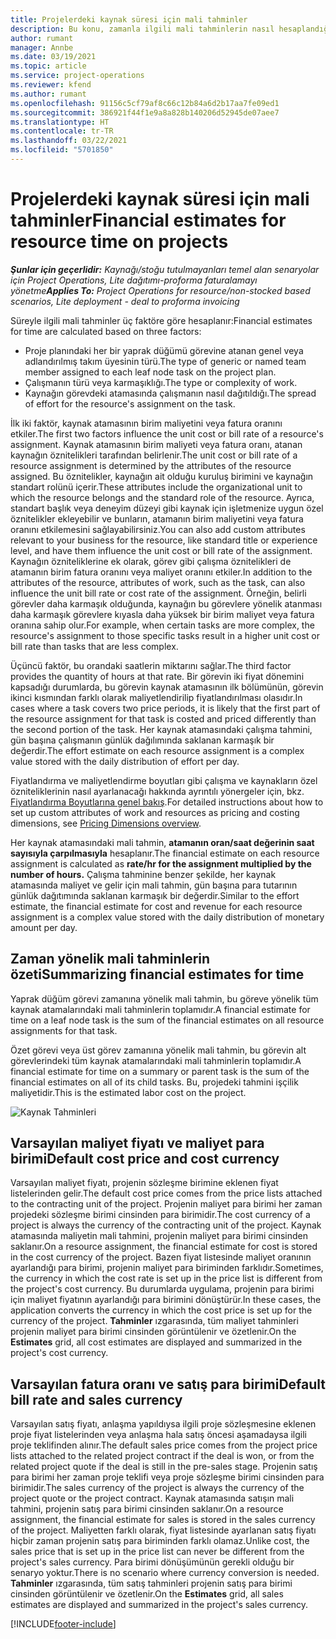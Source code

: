 ```yaml
---
title: Projelerdeki kaynak süresi için mali tahminler
description: Bu konu, zamanla ilgili mali tahminlerin nasıl hesaplandığı hakkında bilgi sağlar.
author: rumant
manager: Annbe
ms.date: 03/19/2021
ms.topic: article
ms.service: project-operations
ms.reviewer: kfend
ms.author: rumant
ms.openlocfilehash: 91156c5cf79af8c66c12b84a6d2b17aa7fe09ed1
ms.sourcegitcommit: 386921f44f1e9a8a828b140206d52945de07aee7
ms.translationtype: HT
ms.contentlocale: tr-TR
ms.lasthandoff: 03/22/2021
ms.locfileid: "5701850"
---
```

# <a name="financial-estimates-for-resource-time-on-projects"></a><span data-ttu-id="04b7a-103">Projelerdeki kaynak süresi için mali tahminler</span><span class="sxs-lookup"><span data-stu-id="04b7a-103">Financial estimates for resource time on projects</span></span>

<span data-ttu-id="04b7a-104">_**Şunlar için geçerlidir:** Kaynağı/stoğu tutulmayanları temel alan senaryolar için Project Operations, Lite dağıtımı-proforma faturalamayı yönetme_</span><span class="sxs-lookup"><span data-stu-id="04b7a-104">_**Applies To:** Project Operations for resource/non-stocked based scenarios, Lite deployment - deal to proforma invoicing_</span></span>

<span data-ttu-id="04b7a-105">Süreyle ilgili mali tahminler üç faktöre göre hesaplanır:</span><span class="sxs-lookup"><span data-stu-id="04b7a-105">Financial estimates for time are calculated based on three factors:</span></span> 

- <span data-ttu-id="04b7a-106">Proje planındaki her bir yaprak düğümü görevine atanan genel veya adlandırılmış takım üyesinin türü.</span><span class="sxs-lookup"><span data-stu-id="04b7a-106">The type of generic or named team member assigned to each leaf node task on the project plan.</span></span> 
- <span data-ttu-id="04b7a-107">Çalışmanın türü veya karmaşıklığı.</span><span class="sxs-lookup"><span data-stu-id="04b7a-107">The type or complexity of work.</span></span>
- <span data-ttu-id="04b7a-108">Kaynağın görevdeki atamasında çalışmanın nasıl dağıtıldığı.</span><span class="sxs-lookup"><span data-stu-id="04b7a-108">The spread of effort for the resource's assignment on the task.</span></span> 

<span data-ttu-id="04b7a-109">İlk iki faktör, kaynak atamasının birim maliyetini veya fatura oranını etkiler.</span><span class="sxs-lookup"><span data-stu-id="04b7a-109">The first two factors influence the unit cost or bill rate of a resource's assignment.</span></span> <span data-ttu-id="04b7a-110">Kaynak atamasının birim maliyeti veya fatura oranı, atanan kaynağın öznitelikleri tarafından belirlenir.</span><span class="sxs-lookup"><span data-stu-id="04b7a-110">The unit cost or bill rate of a resource assignment is determined by the attributes of the resource assigned.</span></span> <span data-ttu-id="04b7a-111">Bu öznitelikler, kaynağın ait olduğu kuruluş birimini ve kaynağın standart rolünü içerir.</span><span class="sxs-lookup"><span data-stu-id="04b7a-111">These attributes include the organizational unit to which the resource belongs and the standard role of the resource.</span></span> <span data-ttu-id="04b7a-112">Ayrıca, standart başlık veya deneyim düzeyi gibi kaynak için işletmenize uygun özel öznitelikler ekleyebilir ve bunların, atamanın birim maliyetini veya fatura oranını etkilemesini sağlayabilirsiniz.</span><span class="sxs-lookup"><span data-stu-id="04b7a-112">You can also add custom attributes relevant to your business for the resource, like standard title or experience level, and have them influence the unit cost or bill rate of the assignment.</span></span>
<span data-ttu-id="04b7a-113">Kaynağın özniteliklerine ek olarak, görev gibi çalışma öznitelikleri de atamanın birim fatura oranını veya maliyet oranını etkiler.</span><span class="sxs-lookup"><span data-stu-id="04b7a-113">In addition to the attributes of the resource, attributes of work, such as the task, can also influence the unit bill rate or cost rate of the assignment.</span></span> <span data-ttu-id="04b7a-114">Örneğin, belirli görevler daha karmaşık olduğunda, kaynağın bu görevlere yönelik atanması daha karmaşık görevlere kıyasla daha yüksek bir birim maliyet veya fatura oranına sahip olur.</span><span class="sxs-lookup"><span data-stu-id="04b7a-114">For example, when certain tasks are more complex, the resource's assignment to those specific tasks result in a higher unit cost or bill rate than tasks that are less complex.</span></span>   

<span data-ttu-id="04b7a-115">Üçüncü faktör, bu orandaki saatlerin miktarını sağlar.</span><span class="sxs-lookup"><span data-stu-id="04b7a-115">The third factor provides the quantity of hours at that rate.</span></span> <span data-ttu-id="04b7a-116">Bir görevin iki fiyat dönemini kapsadığı durumlarda, bu görevin kaynak atamasının ilk bölümünün, görevin ikinci kısmından farklı olarak maliyetlendirilip fiyatlandırılması olasıdır.</span><span class="sxs-lookup"><span data-stu-id="04b7a-116">In cases where a task covers two price periods, it is likely that the first part of the resource assignment for that task is costed and priced differently than the second portion of the task.</span></span> <span data-ttu-id="04b7a-117">Her kaynak atamasındaki çalışma tahmini, gün başına çalışmanın günlük dağılımında saklanan karmaşık bir değerdir.</span><span class="sxs-lookup"><span data-stu-id="04b7a-117">The effort estimate on each resource assignment is a complex value stored with the daily distribution of effort per day.</span></span>

<span data-ttu-id="04b7a-118">Fiyatlandırma ve maliyetlendirme boyutları gibi çalışma ve kaynakların özel özniteliklerinin nasıl ayarlanacağı hakkında ayrıntılı yönergeler için, bkz. [Fiyatlandırma Boyutlarına genel bakış](../pricing-costing/pricing-dimensions-overview.md).</span><span class="sxs-lookup"><span data-stu-id="04b7a-118">For detailed instructions about how to set up custom attributes of work and resources as pricing and costing dimensions, see [Pricing Dimensions overview](../pricing-costing/pricing-dimensions-overview.md).</span></span>

<span data-ttu-id="04b7a-119">Her kaynak atamasındaki mali tahmin, **atamanın oran/saat değerinin saat sayısıyla çarpılmasıyla** hesaplanır.</span><span class="sxs-lookup"><span data-stu-id="04b7a-119">The financial estimate on each resource assignment is calculated as **rate/hr for the assignment multiplied by the number of hours.**</span></span>  <span data-ttu-id="04b7a-120">Çalışma tahminine benzer şekilde, her kaynak atamasında maliyet ve gelir için mali tahmin, gün başına para tutarının günlük dağıtımında saklanan karmaşık bir değerdir.</span><span class="sxs-lookup"><span data-stu-id="04b7a-120">Similar to the effort estimate, the financial estimate for cost and revenue for each resource assignment is a complex value stored with the daily distribution of monetary amount per day.</span></span> 

## <a name="summarizing-financial-estimates-for-time"></a><span data-ttu-id="04b7a-121">Zaman yönelik mali tahminlerin özeti</span><span class="sxs-lookup"><span data-stu-id="04b7a-121">Summarizing financial estimates for time</span></span>
<span data-ttu-id="04b7a-122">Yaprak düğüm görevi zamanına yönelik mali tahmin, bu göreve yönelik tüm kaynak atamalarındaki mali tahminlerin toplamıdır.</span><span class="sxs-lookup"><span data-stu-id="04b7a-122">A financial estimate for time on a leaf node task is the sum of the financial estimates on all resource assignments for that task.</span></span>

<span data-ttu-id="04b7a-123">Özet görevi veya üst görev zamanına yönelik mali tahmin, bu görevin alt görevlerindeki tüm kaynak atamalarındaki mali tahminlerin toplamıdır.</span><span class="sxs-lookup"><span data-stu-id="04b7a-123">A financial estimate for time on a summary or parent task is the sum of the financial estimates on all of its child tasks.</span></span> <span data-ttu-id="04b7a-124">Bu, projedeki tahmini işçilik maliyetidir.</span><span class="sxs-lookup"><span data-stu-id="04b7a-124">This is the estimated labor cost on the project.</span></span> 

![Kaynak Tahminleri](./media/navigation12.png)

## <a name="default-cost-price-and-cost-currency"></a><span data-ttu-id="04b7a-126">Varsayılan maliyet fiyatı ve maliyet para birimi</span><span class="sxs-lookup"><span data-stu-id="04b7a-126">Default cost price and cost currency</span></span>

<span data-ttu-id="04b7a-127">Varsayılan maliyet fiyatı, projenin sözleşme birimine eklenen fiyat listelerinden gelir.</span><span class="sxs-lookup"><span data-stu-id="04b7a-127">The default cost price comes from the price lists attached to the contracting unit of the project.</span></span> <span data-ttu-id="04b7a-128">Projenin maliyet para birimi her zaman projedeki sözleşme birimi cinsinden para birimidir.</span><span class="sxs-lookup"><span data-stu-id="04b7a-128">The cost currency of a project is always the currency of the contracting unit of the project.</span></span> <span data-ttu-id="04b7a-129">Kaynak atamasında maliyetin mali tahmini, projenin maliyet para birimi cinsinden saklanır.</span><span class="sxs-lookup"><span data-stu-id="04b7a-129">On a resource assignment, the financial estimate for cost is stored in the cost currency of the project.</span></span> <span data-ttu-id="04b7a-130">Bazen fiyat listesinde maliyet oranının ayarlandığı para birimi, projenin maliyet para biriminden farklıdır.</span><span class="sxs-lookup"><span data-stu-id="04b7a-130">Sometimes, the currency in which the cost rate is set up in the price list is different from the project's cost currency.</span></span> <span data-ttu-id="04b7a-131">Bu durumlarda uygulama, projenin para birimi için maliyet fiyatının ayarlandığı para birimini dönüştürür.</span><span class="sxs-lookup"><span data-stu-id="04b7a-131">In these cases, the application converts the currency in which the cost price is set up for the currency of the project.</span></span> <span data-ttu-id="04b7a-132">**Tahminler** ızgarasında, tüm maliyet tahminleri projenin maliyet para birimi cinsinden görüntülenir ve özetlenir.</span><span class="sxs-lookup"><span data-stu-id="04b7a-132">On the **Estimates** grid, all cost estimates are displayed and summarized in the project's cost currency.</span></span> 

## <a name="default-bill-rate-and-sales-currency"></a><span data-ttu-id="04b7a-133">Varsayılan fatura oranı ve satış para birimi</span><span class="sxs-lookup"><span data-stu-id="04b7a-133">Default bill rate and sales currency</span></span>

<span data-ttu-id="04b7a-134">Varsayılan satış fiyatı, anlaşma yapıldıysa ilgili proje sözleşmesine eklenen proje fiyat listelerinden veya anlaşma hala satış öncesi aşamadaysa ilgili proje teklifinden alınır.</span><span class="sxs-lookup"><span data-stu-id="04b7a-134">The default sales price comes from the project price lists attached to the related project contract if the deal is won, or from the related project quote if the deal is still in the pre-sales stage.</span></span> <span data-ttu-id="04b7a-135">Projenin satış para birimi her zaman proje teklifi veya proje sözleşme birimi cinsinden para birimidir.</span><span class="sxs-lookup"><span data-stu-id="04b7a-135">The sales currency of the project is always the currency of the project quote or the project contract.</span></span> <span data-ttu-id="04b7a-136">Kaynak atamasında satışın mali tahmini, projenin satış para birimi cinsinden saklanır.</span><span class="sxs-lookup"><span data-stu-id="04b7a-136">On a resource assignment, the financial estimate for sales is stored in the sales currency of the project.</span></span> <span data-ttu-id="04b7a-137">Maliyetten farklı olarak, fiyat listesinde ayarlanan satış fiyatı hiçbir zaman projenin satış para biriminden farklı olamaz.</span><span class="sxs-lookup"><span data-stu-id="04b7a-137">Unlike cost, the sales price that is set up in the price list can never be different from the project's sales currency.</span></span> <span data-ttu-id="04b7a-138">Para birimi dönüşümünün gerekli olduğu bir senaryo yoktur.</span><span class="sxs-lookup"><span data-stu-id="04b7a-138">There is no scenario where currency conversion is needed.</span></span> <span data-ttu-id="04b7a-139">**Tahminler** ızgarasında, tüm satış tahminleri projenin satış para birimi cinsinden görüntülenir ve özetlenir.</span><span class="sxs-lookup"><span data-stu-id="04b7a-139">On the **Estimates** grid, all sales estimates are displayed and summarized in the project's sales currency.</span></span> 

[!INCLUDE[footer-include](../includes/footer-banner.md)]
